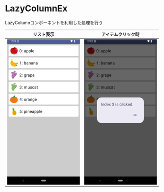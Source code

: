 # LazyColumnEx

LazyColumnコンポーネントを利用した処理を行う

| リスト表示 | アイテムクリック時 |
| - | - |
| <img src="screenshot/img1.png" width="320px"> | <img src="screenshot/img2.png" width="320px"> |
